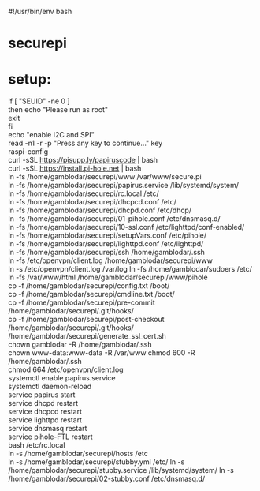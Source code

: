 #!/usr/bin/env bash  
# securepi  
# setup:  
if [ "$EUID" -ne 0 ]  
	then echo "Please run as root"  
	exit  
fi  
echo "enable I2C and SPI"  
read -n1 -r -p "Press any key to continue..." key  
raspi-config  
curl -sSL https://pisupp.ly/papiruscode | bash  
curl -sSL https://install.pi-hole.net | bash  
ln -fs /home/gamblodar/securepi/www /var/www/secure.pi  
ln -fs /home/gamblodar/securepi/papirus.service /lib/systemd/system/  
ln -fs /home/gamblodar/securepi/rc.local /etc/  
ln -fs /home/gamblodar/securepi/dhcpcd.conf /etc/  
ln -fs /home/gamblodar/securepi/dhcpd.conf /etc/dhcp/  
ln -fs /home/gamblodar/securepi/01-pihole.conf /etc/dnsmasq.d/  
ln -fs /home/gamblodar/securepi/10-ssl.conf /etc/lighttpd/conf-enabled/  
ln -fs /home/gamblodar/securepi/setupVars.conf /etc/pihole/  
ln -fs /home/gamblodar/securepi/lighttpd.conf /etc/lighttpd/  
ln -fs /home/gamblodar/securepi/ssh /home/gamblodar/.ssh  
ln -fs /etc/openvpn/client.log /home/gamblodar/securepi/www  
ln -s /etc/openvpn/client.log /var/log
ln -fs /home/gamblodar/sudoers /etc/  
ln -fs /var/www/html /home/gamblodar/securepi/www/pihole  
cp -f  /home/gamblodar/securepi/config.txt /boot/  
cp -f  /home/gamblodar/securepi/cmdline.txt /boot/  
cp -f  /home/gamblodar/securepi/pre-commit /home/gamblodar/securepi/.git/hooks/  
cp -f  /home/gamblodar/securepi/post-checkout /home/gamblodar/securepi/.git/hooks/  
/home/gamblodar/securepi/generate_ssl_cert.sh  
chown gamblodar -R /home/gamblodar/.ssh  
chown www-data:www-data -R /var/www
chmod 600 -R /home/gamblodar/.ssh  
chmod 664 /etc/openvpn/client.log  
systemctl enable papirus.service  
systemctl daemon-reload  
service papirus start  
service dhcpd restart  
service dhcpcd restart  
service lighttpd restart  
service dnsmasq restart  
service pihole-FTL restart  
bash /etc/rc.local  
ln -s /home/gamblodar/securepi/hosts /etc  
ln -s /home/gamblodar/securepi/stubby.yml /etc/
ln -s /home/gamblodar/securepi/stubby.service /lib/systemd/system/
ln -s /home/gamblodar/securepi/02-stubby.conf /etc/dnsmasq.d/
